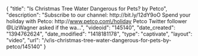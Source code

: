 {
    "title": "Is Christmas Tree Water Dangerous for Pets? by Petco",
    "description": "Subscribe to our channel: http:\/\/bit.ly\/12dY9oO Spend your holiday with Petco: http:\/\/www.petco.com\/holiday Petco Twitter follower @LizWagner asked if the wa...",
    "videoid": "145140",
    "date_created": "1394762624",
    "date_modified": "1418181178",
    "type": "captivate",
    "layout": "video",
    "url": "\/v\/is-christmas-tree-water-dangerous-for-pets-by-petco\/145140"
}